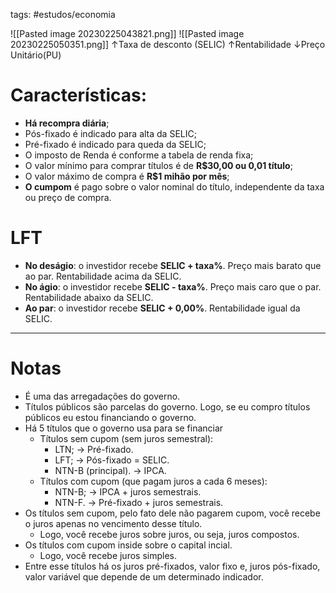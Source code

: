 tags: #estudos/economia 

![[Pasted image 20230225043821.png]]
![[Pasted image 20230225050351.png]]
$\uparrow$Taxa de desconto (SELIC) $\uparrow$Rentabilidade $\downarrow$Preço Unitário(PU) 

# Características:
- **Há recompra diária**;
- Pós-fixado é indicado para alta da SELIC;
- Pré-fixado é indicado para queda da SELIC;
- O imposto de Renda é conforme a tabela de renda fixa;
- O valor mínimo para comprar títulos é de **R$30,00 ou 0,01 título**;
- O valor máximo de compra é **R$1 mihão por mês**;
- **O cumpom** é pago sobre o valor nominal do título, independente da taxa ou preço de compra.

# LFT
- **No deságio**: o investidor recebe **SELIC + taxa%**. Preço mais barato que ao par. Rentabilidade acima da SELIC.
- **No ágio**: o investidor recebe **SELIC - taxa%**. Preço mais caro que o par. Rentabilidade abaixo da SELIC.
- **Ao par**: o investidor recebe **SELIC + 0,00%**. Rentabilidade igual da SELIC.
---
# Notas
- É uma das arregadações do governo.
- Títulos públicos são parcelas do governo. Logo, se eu compro títulos públicos eu estou financiando o governo.
- Há 5 títulos que o governo usa para se financiar
	- Títulos sem cupom (sem juros semestral):
		- LTN; $\rightarrow$ Pré-fixado.
		- LFT; $\rightarrow$ Pós-fixado = SELIC.
		- NTN-B (principal). $\rightarrow$ IPCA.
	- Títulos com cupom (que pagam juros a cada 6 meses):
		- NTN-B; $\rightarrow$ IPCA + juros semestrais.
		- NTN-F. $\rightarrow$ Pré-fixado + juros semestrais.
- Os títulos sem cupom, pelo fato dele não pagarem cupom, você recebe o juros apenas no vencimento desse título.
	- Logo, você recebe juros sobre juros, ou seja, juros compostos.
- Os títulos com cupom inside sobre o capital incial.
	- Logo, você recebe juros simples.
- Entre esse títulos há os juros pré-fixados, valor fixo e, juros pós-fixado, valor variável que depende de um determinado indicador.
